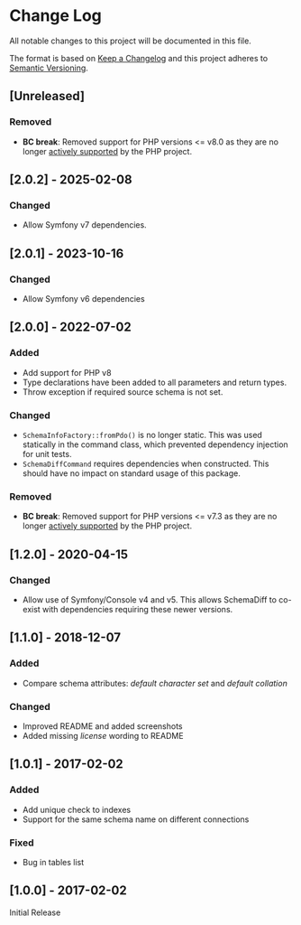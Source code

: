 # Change Log
All notable changes to this project will be documented in this file.

The format is based on [Keep a Changelog](http://keepachangelog.com/) 
and this project adheres to [Semantic Versioning](http://semver.org/).

## [Unreleased]
### Removed
- **BC break**: Removed support for PHP versions <= v8.0 as they are no longer
  [actively supported](https://php.net/supported-versions.php) by the PHP project.

## [2.0.2] - 2025-02-08
### Changed
- Allow Symfony v7 dependencies.

## [2.0.1] - 2023-10-16
### Changed
- Allow Symfony v6 dependencies

## [2.0.0] - 2022-07-02
### Added
- Add support for PHP v8
- Type declarations have been added to all parameters and return types.
- Throw exception if required source schema is not set.
### Changed
- `SchemaInfoFactory::fromPdo()` is no longer static. This was used statically in
  the command class, which prevented dependency injection for unit tests.
- `SchemaDiffCommand` requires dependencies when constructed. This should have
  no impact on standard usage of this package.
### Removed
- **BC break**: Removed support for PHP versions <= v7.3 as they are no longer
  [actively supported](https://php.net/supported-versions.php) by the PHP project.

## [1.2.0] - 2020-04-15
### Changed
- Allow use of Symfony/Console v4 and v5. This allows SchemaDiff to co-exist
  with dependencies requiring these newer versions.

## [1.1.0] - 2018-12-07
### Added
- Compare schema attributes: *default character set* and *default collation*
### Changed
- Improved README and added screenshots
- Added missing *license* wording to README 

## [1.0.1] - 2017-02-02
### Added
- Add unique check to indexes
- Support for the same schema name on different connections
### Fixed
- Bug in tables list

## [1.0.0] - 2017-02-02
Initial Release
